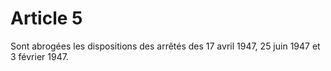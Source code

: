 # Article 5

Sont abrogées les dispositions des arrêtés des 17 avril 1947, 25 juin 1947 et 3 février 1947.
